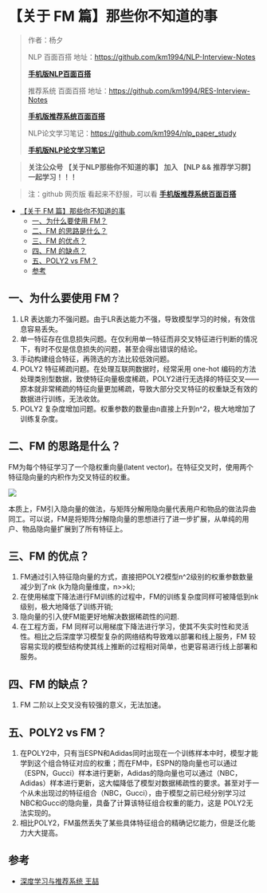 # 【关于 FM 篇】那些你不知道的事

> 作者：杨夕
> 
> NLP 百面百搭 地址：https://github.com/km1994/NLP-Interview-Notes
> 
> **[手机版NLP百面百搭](https://mp.weixin.qq.com/s?__biz=MzAxMTU5Njg4NQ==&mid=100005719&idx=3&sn=5d8e62993e5ecd4582703684c0d12e44&chksm=1bbff26d2cc87b7bf2504a8a4cafc60919d722b6e9acbcee81a626924d80f53a49301df9bd97&scene=18#wechat_redirect)**
> 
> 推荐系统 百面百搭 地址：https://github.com/km1994/RES-Interview-Notes
> 
> **[手机版推荐系统百面百搭](https://mp.weixin.qq.com/s/b_KBT6rUw09cLGRHV_EUtw)**
> 
> NLP论文学习笔记：https://github.com/km1994/nlp_paper_study
> 
> **[手机版NLP论文学习笔记](https://mp.weixin.qq.com/s?__biz=MzAxMTU5Njg4NQ==&mid=100005719&idx=1&sn=14d34d70a7e7cbf9700f804cca5be2d0&chksm=1bbff26d2cc87b7b9d2ed12c8d280cd737e270cd82c8850f7ca2ee44ec8883873ff5e9904e7e&scene=18#wechat_redirect)**
> 

> **关注公众号 【关于NLP那些你不知道的事】 加入 【NLP && 推荐学习群】一起学习！！！**

> 注：github 网页版 看起来不舒服，可以看 **[手机版推荐系统百面百搭](https://mp.weixin.qq.com/s/b_KBT6rUw09cLGRHV_EUtw)**

- [【关于 FM 篇】那些你不知道的事](#关于-fm-篇那些你不知道的事)
  - [一、为什么要使用 FM？](#一为什么要使用-fm)
  - [二、FM 的思路是什么？](#二fm-的思路是什么)
  - [三、FM 的优点？](#三fm-的优点)
  - [四、FM 的缺点？](#四fm-的缺点)
  - [五、POLY2 vs FM？](#五poly2-vs-fm)
  - [参考](#参考)

## 一、为什么要使用 FM？

1. LR 表达能力不强问题。由于LR表达能力不强，导致模型学习的时候，有效信息容易丢失。
2. 单一特征存在信息损失问题。在仅利用单一特征而非交叉特征进行判断的情况下，有时不仅是信息损失的问题，甚至会得出错误的结论。
3. 手动构建组合特征，再筛选的方法比较低效问题。
4. POLY2 特征稀疏问题。在处理互联网数据时，经常采用 one-hot 编码的方法处理类别型数据，致使特征向量极度稀疏，POLY2进行无选择的特征交叉——原本就非常稀疏的特征向量更加稀疏，导致大部分交叉特征的权重缺乏有效的数据进行训练，无法收敛。
5. POLY2 复杂度增加问题。权重参数的数量由n直接上升到n^2，极大地增加了训练复杂度。

## 二、FM 的思路是什么？

FM为每个特征学习了一个隐权重向量(latent vector)。在特征交叉时，使用两个特征隐向量的内积作为交叉特征的权重。

![](img/微信截图_20220112101634.png)

本质上，FM引入隐向量的做法，与矩阵分解用隐向量代表用户和物品的做法异曲同工。可以说，FM是将矩阵分解隐向量的思想进行了进一步扩展，从单纯的用户、物品隐向量扩展到了所有特征上。

## 三、FM 的优点？

1. FM通过引入特征隐向量的方式，直接把POLY2模型n^2级别的权重参数数量减少到了nk (k为隐向量维度，n>>k);
2. 在使用梯度下降法进行FM训练的过程中，FM的训练复杂度同样可被降低到nk级别，极大地降低了训练开销;
3. 隐向量的引入使FM能更好地解决数据稀疏性的问题.
4. 在工程方面，FM 同样可以用梯度下降法进行学习，使其不失实时性和灵活性。相比之后深度学习模型复杂的网络结构导致难以部署和线上服务，FM 较容易实现的模型结构使其线上推断的过程相对简单，也更容易进行线上部署和服务。

## 四、FM 的缺点？

1. FM 二阶以上交叉没有较强的意义，无法加速。

## 五、POLY2 vs FM？

1. 在POLY2中，只有当ESPN和Adidas同时出现在一个训练样本中时，模型才能学到这个组合特征对应的权重；而在FM中，ESPN的隐向量也可以通过（ESPN，Gucci）样本进行更新，Adidas的隐向量也可以通过（NBC，Adidas）样本进行更新，这大幅降低了模型对数据稀疏性的要求。甚至对于一个从未出现过的特征组合（NBC，Gucci），由于模型之前已经分别学习过NBC和Gucci的隐向量，具备了计算该特征组合权重的能力，这是 POLY2无法实现的。
2. 相比POLY2，FM虽然丢失了某些具体特征组合的精确记忆能力，但是泛化能力大大提高。

## 参考

- [深度学习与推荐系统 王喆](https://item.jd.com/12630209.html)